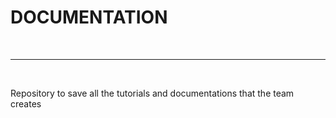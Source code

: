 # **DOCUMENTATION**
<br>

---------------------

<br>

Repository to save all the tutorials and documentations that the team creates